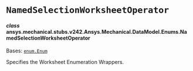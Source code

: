 # `NamedSelectionWorksheetOperator`



#### *class* ansys.mechanical.stubs.v242.Ansys.Mechanical.DataModel.Enums.NamedSelectionWorksheetOperator

Bases: [`enum.Enum`](https://docs.python.org/3/library/enum.html#enum.Enum)

Specifies the Worksheet Enumeration Wrappers.

<!-- !! processed by numpydoc !! -->


